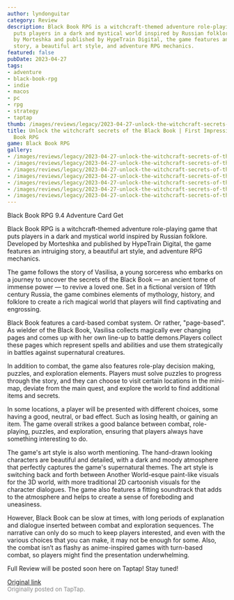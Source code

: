 ```yaml
---
author: lyndonguitar
category: Review
description: Black Book RPG is a witchcraft-themed adventure role-playing game that
  puts players in a dark and mystical world inspired by Russian folklore. Developed
  by Morteshka and published by HypeTrain Digital, the game features an intruiging
  story, a beautiful art style, and adventure RPG mechanics.
featured: false
pubDate: 2023-04-27
tags:
- adventure
- black-book-rpg
- indie
- macos
- pc
- rpg
- strategy
- taptap
thumb: /images/reviews/legacy/2023-04-27-unlock-the-witchcraft-secrets-of-the-black-book--first-impressions---black-book-rpg-0.avif
title: Unlock the witchcraft secrets of the Black Book | First Impressions - Black
  Book RPG
game: Black Book RPG
gallery:
- /images/reviews/legacy/2023-04-27-unlock-the-witchcraft-secrets-of-the-black-book--first-impressions---black-book-rpg-0.avif
- /images/reviews/legacy/2023-04-27-unlock-the-witchcraft-secrets-of-the-black-book--first-impressions---black-book-rpg-1.avif
- /images/reviews/legacy/2023-04-27-unlock-the-witchcraft-secrets-of-the-black-book--first-impressions---black-book-rpg-2.avif
- /images/reviews/legacy/2023-04-27-unlock-the-witchcraft-secrets-of-the-black-book--first-impressions---black-book-rpg-3.avif
- /images/reviews/legacy/2023-04-27-unlock-the-witchcraft-secrets-of-the-black-book--first-impressions---black-book-rpg-4.avif
- /images/reviews/legacy/2023-04-27-unlock-the-witchcraft-secrets-of-the-black-book--first-impressions---black-book-rpg-5.avif
- /images/reviews/legacy/2023-04-27-unlock-the-witchcraft-secrets-of-the-black-book--first-impressions---black-book-rpg-6.avif
---
```

Black Book RPG
9.4
Adventure
Card
Get

Black Book RPG is a witchcraft-themed adventure role-playing game that puts players in a dark and mystical world inspired by Russian folklore. Developed by Morteshka and published by HypeTrain Digital, the game features an intruiging story, a beautiful art style, and adventure RPG mechanics.

The game follows the story of Vasilisa, a young sorceress who embarks on a journey to uncover the secrets of the Black Book — an ancient tome of immense power — to revive a loved one. Set in a fictional version of 19th century Russia, the game combines elements of mythology, history, and folklore to create a rich magical world that players will find captivating and engrossing.

Black Book features a card-based combat system. Or rather, "page-based". As wielder of the Black Book, Vasilisa collects magically ever changing pages and comes up with her own line-up to battle demons.Players collect these pages which represent spells and abilities and use them strategically in battles against supernatural creatures.

In addition to combat, the game also features role-play decision making, puzzles, and exploration elements. Players must solve puzzles to progress through the story, and they can choose to visit certain locations in the mini-map, deviate from the main quest, and explore the world to find additional items and secrets.

In some locations, a player will be presented with different choices, some having a good, neutral, or bad effect. Such as losing health, or gaining an item. The game overall strikes a good balance between combat, role-playing, puzzles, and exploration, ensuring that players always have something interesting to do.

The game's art style is also worth mentioning. The hand-drawn looking characters are beautiful and detailed, with a dark and moody atmosphere that perfectly captures the game's supernatural themes. The art style is switching back and forth between Another World-esque paint-like visuals for the 3D world, with more traditional 2D cartoonish visuals for the character dialogues. The game also features a fitting soundtrack that adds to the atmosphere and helps to create a sense of foreboding and uneasiness.

However, Black Book can be slow at times, with long periods of explanation and dialogue inserted between combat and exploration sequences. The narrative can only do so much to keep players interested, and even with the various choices that you can make, it may not be enough for some. Also, the combat isn’t as flashy as anime-inspired games with turn-based combat, so players might find the presentation underwhelming.

Full Review will be posted soon here on Taptap! Stay tuned!

[Original link](https://www.taptap.io/post/5257561)<br><span style="font-size: 0.95em; color: #888;">Originally posted on TapTap.</span>